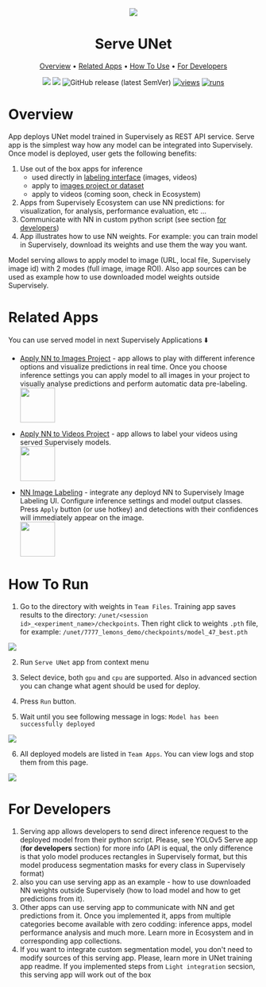 <div align="center" markdown>
<img src="https://i.imgur.com/XfzccQT.png"/>

# Serve UNet

<p align="center">
  <a href="#Overview">Overview</a> •
    <a href="#Related-Apps">Related Apps</a> •
  <a href="#How-To-Use">How To Use</a> •
  <a href="#For-Developers">For Developers</a>
</p>

[![](https://img.shields.io/badge/supervisely-ecosystem-brightgreen)](https://ecosystem.supervise.ly/apps/supervisely-ecosystem/unet/supervisely/serve)
[![](https://img.shields.io/badge/slack-chat-green.svg?logo=slack)](https://supervise.ly/slack)
![GitHub release (latest SemVer)](https://img.shields.io/github/v/release/supervisely-ecosystem/unet)
[![views](https://app.supervise.ly/img/badges/views/supervisely-ecosystem/unet/supervisely/serve)](https://supervise.ly)
[![runs](https://app.supervise.ly/img/badges/runs/supervisely-ecosystem/unet/supervisely/serve)](https://supervise.ly)

</div>

# Overview

App deploys UNet model trained in Supervisely as REST API service. Serve app is the simplest way how any model 
can be integrated into Supervisely. Once model is deployed, user gets the following benefits:

1. Use out of the box apps for inference
   - used directly in [labeling interface](https://ecosystem.supervise.ly/apps/supervisely-ecosystem%252Fnn-image-labeling%252Fannotation-tool) (images, videos)
   - apply to [images project or dataset](https://ecosystem.supervise.ly/apps/supervisely-ecosystem%252Fnn-image-labeling%252Fproject-dataset)
   - apply to videos (coming soon, check in Ecosystem)
2. Apps from Supervisely Ecosystem can use NN predictions: for visualization, for analysis, performance evaluation, etc ...
3. Communicate with NN in custom python script (see section <a href="#For-developers">for developers</a>)
4. App illustrates how to use NN weights. For example: you can train model in Supervisely, download its weights and use them the way you want.

Model serving allows to apply model to image (URL, local file, Supervisely image id) with 2 modes (full image, image ROI). Also app sources can be used as example how to use downloaded model weights outside Supervisely.



# Related Apps

You can use served model in next Supervisely Applications ⬇️ 
  

- [Apply NN to Images Project](https://ecosystem.supervise.ly/apps/supervisely-ecosystem%252Fnn-image-labeling%252Fproject-dataset) - app allows to play with different inference options and visualize predictions in real time.  Once you choose inference settings you can apply model to all images in your project to visually analyse predictions and perform automatic data pre-labeling.   
    <img data-key="sly-module-link" data-module-slug="supervisely-ecosystem/nn-image-labeling/project-dataset" src="https://i.imgur.com/M2Tp8lE.png" height="70px" margin-bottom="20px"/>  

- [Apply NN to Videos Project](https://ecosystem.supervise.ly/apps/apply-nn-to-videos-project) - app allows to label your videos using served Supervisely models.  
  <img data-key="sly-module-link" data-module-slug="supervisely-ecosystem/apply-nn-to-videos-project" src="https://imgur.com/LDo8K1A.png" height="70px" margin-bottom="20px" />

- [NN Image Labeling](https://ecosystem.supervise.ly/apps/supervisely-ecosystem%252Fnn-image-labeling%252Fannotation-tool) - integrate any deployd NN to Supervisely Image Labeling UI. Configure inference settings and model output classes. Press `Apply` button (or use hotkey) and detections with their confidences will immediately appear on the image.   
    <img data-key="sly-module-link" data-module-slug="supervisely-ecosystem/nn-image-labeling/annotation-tool" src="https://i.imgur.com/hYEucNt.png" height="70px" margin-bottom="20px"/>



# How To Run

1. Go to the directory with weights in `Team Files`. Training app saves results to the 
   directory: `/unet/<session id>_<experiment_name>/checkpoints`. Then right click to weights `.pth` file,
   for example: `/unet/7777_lemons_demo/checkpoints/model_47_best.pth`
   
<img src="https://i.imgur.com/piS1r78.png"/>

2. Run `Serve UNet` app from context menu

3. Select device, both `gpu` and `cpu` are supported. Also in advanced section you can 
change what agent should be used for deploy.

4. Press `Run` button.

5. Wait until you see following message in logs: `Model has been successfully deployed`

<img src="https://i.imgur.com/rOa4Lo8.png"/>

6. All deployed models are listed in `Team Apps`. You can view logs and stop them from this page.

<img src="https://i.imgur.com/4B4qRh7.png"/>


# For Developers

1. Serving app allows developers to send direct inference request to the deployed model from their python script. 
Please, see YOLOv5 Serve app (**for developers** section) for more info (API is equal, the only difference is that yolo model produces rectangles in Supervisely 
format, but this model producess segmentation masks for every class in Supervisely format)
2. also you can use serving app as an example - how to use downloaded NN weights outside Supervisely 
(how to load model and how to get predictions from it).
3. Other apps can use serving app to communicate with NN and get predictions from it. Once you implemented it, apps 
from multiple categories become available with zero codding: inference apps, model performance analysis and much more.
Learn more in Ecosystem and in corresponding app collections.
4. If you want to integrate custom segmentation model, you don't need to modify sources of this serving app. Please, learn more 
in UNet training app readme. If you implemented steps from `Light integration` secsion, this serving app will work out of the box
